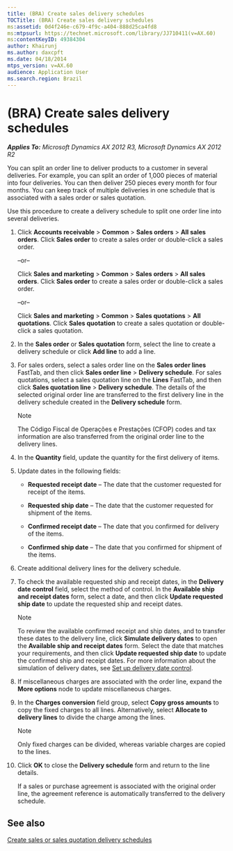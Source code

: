 ```yaml
---
title: (BRA) Create sales delivery schedules
TOCTitle: (BRA) Create sales delivery schedules
ms:assetid: 0d4f246e-c679-4f9c-a404-888d25ca4fd8
ms:mtpsurl: https://technet.microsoft.com/library/JJ710411(v=AX.60)
ms:contentKeyID: 49384304
author: Khairunj
ms.author: daxcpft
ms.date: 04/18/2014
mtps_version: v=AX.60
audience: Application User
ms.search.region: Brazil
---
```


# (BRA) Create sales delivery schedules 


_**Applies To:** Microsoft Dynamics AX 2012 R3, Microsoft Dynamics AX 2012 R2_

You can split an order line to deliver products to a customer in several deliveries. For example, you can split an order of 1,000 pieces of material into four deliveries. You can then deliver 250 pieces every month for four months. You can keep track of multiple deliveries in one schedule that is associated with a sales order or sales quotation.

Use this procedure to create a delivery schedule to split one order line into several deliveries.

1.  Click **Accounts receivable** \> **Common** \> **Sales orders** \> **All sales orders**. Click **Sales order** to create a sales order or double-click a sales order.
    
    –or–
    
    Click **Sales and marketing** \> **Common** \> **Sales orders** \> **All sales orders**. Click **Sales order** to create a sales order or double-click a sales order.
    
    –or–
    
    Click **Sales and marketing** \> **Common** \> **Sales quotations** \> **All quotations**. Click **Sales quotation** to create a sales quotation or double-click a sales quotation.

2.  In the **Sales order** or **Sales quotation** form, select the line to create a delivery schedule or click **Add line** to add a line.

3.  For sales orders, select a sales order line on the **Sales order lines** FastTab, and then click **Sales order line** \> **Delivery schedule**. For sales quotations, select a sales quotation line on the **Lines** FastTab, and then click **Sales quotation line** \> **Delivery schedule**. The details of the selected original order line are transferred to the first delivery line in the delivery schedule created in the **Delivery schedule** form.
    

    > [!NOTE]
    > <P>The Código Fiscal de Operações e Prestações (CFOP) codes and tax information are also transferred from the original order line to the delivery lines.</P>



4.  In the **Quantity** field, update the quantity for the first delivery of items.

5.  Update dates in the following fields:
    
      - **Requested receipt date** – The date that the customer requested for receipt of the items.
    
      - **Requested ship date** – The date that the customer requested for shipment of the items.
    
      - **Confirmed receipt date** – The date that you confirmed for delivery of the items.
    
      - **Confirmed ship date** – The date that you confirmed for shipment of the items.

6.  Create additional delivery lines for the delivery schedule.

7.  To check the available requested ship and receipt dates, in the **Delivery date control** field, select the method of control. In the **Available ship and receipt dates** form, select a date, and then click **Update requested ship date** to update the requested ship and receipt dates.
    

    > [!NOTE]
    > <P>To review the available confirmed receipt and ship dates, and to transfer these dates to the delivery line, click <STRONG>Simulate delivery dates</STRONG> to open the <STRONG>Available ship and receipt dates</STRONG> form. Select the date that matches your requirements, and then click <STRONG>Update requested ship date</STRONG> to update the confirmed ship and receipt dates. For more information about the simulation of delivery dates, see <A href="set-up-delivery-date-control.md">Set up delivery date control</A>.</P>



8.  If miscellaneous charges are associated with the order line, expand the **More options** node to update miscellaneous charges.

9.  In the **Charges conversion** field group, select **Copy gross amounts** to copy the fixed charges to all lines. Alternatively, select **Allocate to delivery lines** to divide the charge among the lines.
    

    > [!NOTE]
    > <P>Only fixed charges can be divided, whereas variable charges are copied to the lines.</P>



10. Click **OK** to close the **Delivery schedule** form and return to the line details.
    
    If a sales or purchase agreement is associated with the original order line, the agreement reference is automatically transferred to the delivery schedule.

## See also

[Create sales or sales quotation delivery schedules](create-sales-or-sales-quotation-delivery-schedules.md)

  



